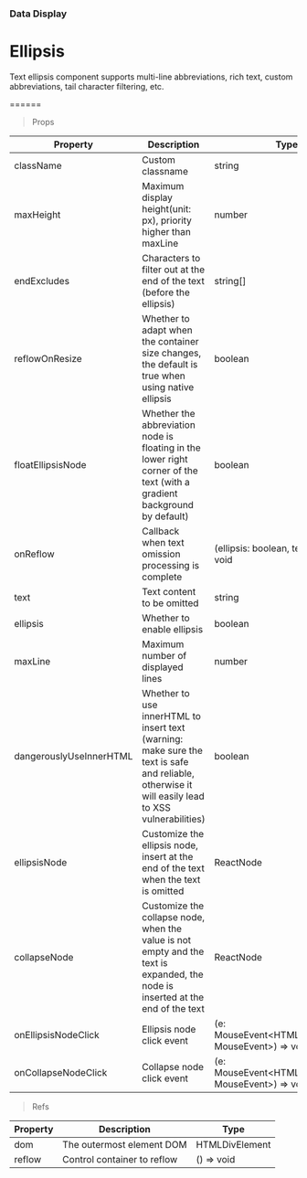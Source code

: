 ### Data Display

# Ellipsis 

Text ellipsis component supports multi-line abbreviations, rich text, custom abbreviations, tail character filtering, etc.

======

> Props

|Property|Description|Type|DefaultValue|
|----------|-------------|------|------|
|className|Custom classname|string|-|
|maxHeight|Maximum display height(unit: px), priority higher than maxLine|number|-|
|endExcludes|Characters to filter out at the end of the text (before the ellipsis)|string\[\]|[]|
|reflowOnResize|Whether to adapt when the container size changes, the default is true when using native ellipsis|boolean|false|
|floatEllipsisNode|Whether the abbreviation node is floating in the lower right corner of the text (with a gradient background by default)|boolean|false|
|onReflow|Callback when text omission processing is complete|(ellipsis: boolean, text: string) =\> void|-|
|text|Text content to be omitted|string|required|
|ellipsis|Whether to enable ellipsis|boolean|true|
|maxLine|Maximum number of displayed lines|number|1|
|dangerouslyUseInnerHTML|Whether to use innerHTML to insert text (warning: make sure the text is safe and reliable, otherwise it will easily lead to XSS vulnerabilities)|boolean|false|
|ellipsisNode|Customize the ellipsis node, insert at the end of the text when the text is omitted|ReactNode|"..."|
|collapseNode|Customize the collapse node, when the value is not empty and the text is expanded, the node is  inserted at the end of the text|ReactNode|-|
|onEllipsisNodeClick|Ellipsis node click event|(e: MouseEvent\<HTMLSpanElement, MouseEvent\>) =\> void|-|
|onCollapseNodeClick|Collapse node click event|(e: MouseEvent\<HTMLSpanElement, MouseEvent\>) =\> void|-|

> Refs

|Property|Description|Type|
|----------|-------------|------|
|dom|The outermost element DOM|HTMLDivElement|
|reflow|Control container to reflow|() =\> void|

